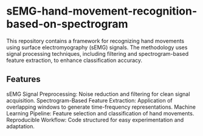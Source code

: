 # sEMG-hand-movement-recognition-based-on-spectrogram

This repository contains a framework for recognizing hand movements using surface electromyography (sEMG) signals. The methodology uses signal processing techniques, including filtering and spectrogram-based feature extraction, to enhance classification accuracy.

## Features

sEMG Signal Preprocessing: Noise reduction and filtering for clean signal acquisition.
Spectrogram-Based Feature Extraction: Application of overlapping windows to generate time-frequency representations.
Machine Learning Pipeline: Feature selection and classification of hand movements.
Reproducible Workflow: Code structured for easy experimentation and adaptation.

